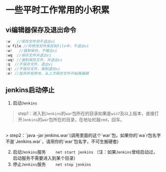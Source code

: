 # 一些平时工作常用的小积累

## vi编辑器保存及退出命令
```javascript
:w   //保存文件但不退出vi
:w file //将修改另外保存到file中，不退出vi
:w!   //强制保存，不推出vi
:wq  //保存文件并退出vi
:wq! //强制保存文件，并退出vi
:q  //不保存文件，退出vi
:q! //不保存文件，强制退出vi
:e! //放弃所有修改，从上次保存文件开始再编辑
```
## jenkins启动停止
1. 启动`Jenkins`
> step1：进入到`Jenkins`的`war`包所在的目录如果是`win7`及以上版本，直接打开`Jenkins`的`war`包所在的目录，在地址栏敲`cmd`，回车。
<br/>
> step2：`java -jar jenkins.war`(调用里面的这个`war`包，如果你的`wa`r包名字不是`Jenkins.war`，请用你的`war`包名字，不可生搬硬套)

2. 启动`Jenkins`服务
　　`net start jenkins`  （注：如果`Jenkins`曾经启动过，启动服务不需要进入到某个目录）
3. 停止`Jenkins`服务
　　`net stop jenkins`
